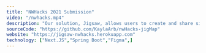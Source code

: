 ```yaml
---
title: "NWHacks 2021 Submission"
video: "/nwhacks.mp4"
description: "Our solution, Jigsaw, allows users to create and share simplified roadmaps to guide others on their new adventures. Whether you are a new student in a CS program and want a roadmap for events to attend, or someone who is learning coding on your own and need a simplified guide, Jigsaw is your centralized solution. I created the entire frontend with Next.JS and hosted the website within the 24 hours."
sourceCode: "https://github.com/KaylaArb/nwHacks-jigMap"
website: "https://jigsaw-nwhacks.herokuapp.com"
technology: ["Next.JS","Spring Boot","Figma",]
---
```

